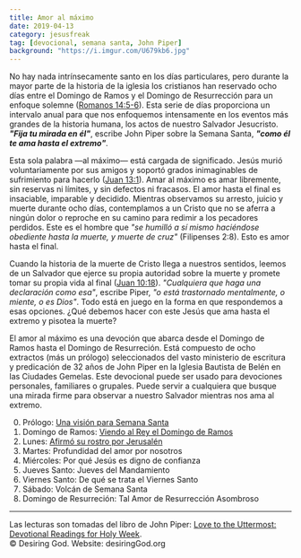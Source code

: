 ```yaml
---
title: Amor al máximo
date: 2019-04-13
category: jesusfreak
tag: [devocional, semana santa, John Piper]
background: "https://i.imgur.com/U679kb6.jpg"
---
```


No hay nada intrínsecamente santo en los días particulares, pero durante la mayor parte de la historia de la iglesia los cristianos han reservado ocho días entre el Domingo de Ramos y el Domingo de Resurrección para un enfoque solemne ([Romanos 14:5-6](https://www.biblegateway.com/passage/?search=Romanos+14%3A5-6&version=LBLA)). Esta serie de días proporciona un intervalo anual para que nos enfoquemos intensamente en los eventos más grandes de la historia humana, los actos de nuestro Salvador Jesucristo. **_"Fija tu mirada en él"_**, escribe John Piper sobre la Semana Santa, **_"como él te ama hasta el extremo"_**.

Esta sola palabra —al máximo— está cargada de significado. Jesús murió voluntariamente por sus amigos y soportó grados inimaginables de sufrimiento para hacerlo ([Juan 13:1](https://www.biblegateway.com/passage/?search=Juan+13%3A1&version=LBLA)). Amar al máximo es amar libremente, sin reservas ni límites, y sin defectos ni fracasos. El amor hasta el final es insaciable, imparable y decidido. Mientras observamos su arresto, juicio y muerte durante ocho días, contemplamos a un Cristo que no se aferra a ningún dolor o reproche en su camino para redimir a los pecadores perdidos. Este es el hombre que _"se humilló a sí mismo haciéndose obediente hasta la muerte, y muerte de cruz"_ (Filipenses 2:8). Esto es amor hasta el final.

Cuando la historia de la muerte de Cristo llega a nuestros sentidos, leemos de un Salvador que ejerce su propia autoridad sobre la muerte y promete tomar su propia vida al final ([Juan 10:18](https://www.biblegateway.com/passage/?search=Juan+10%3A18&version=LBLA)). _"Cualquiera que haga una declaración como esa"_, escribe Piper, _"o está trastornado mentalmente, o miente, o es Dios"_. Todo está en juego en la forma en que respondemos a esas opciones. ¿Qué debemos hacer con este Jesús que ama hasta el extremo y pisotea la muerte?

El amor al máximo es una devoción que abarca desde el Domingo de Ramos hasta el Domingo de Resurreción. Está compuesto de ocho extractos (más un prólogo) seleccionados del vasto ministerio de escritura y predicación de 32 años de John Piper en la Iglesia Bautista de Belén en las Ciudades Gemelas. Este devocional puede ser usado para devociones personales, familiares o grupales. Puede servir a cualquiera que busque una mirada firme para observar a nuestro Salvador mientras nos ama al extremo.

0. Prólogo: [Una visión para Semana Santa](/jesusfreak/una-vision-para-semana-santa)
1. Domingo de Ramos: [Viendo al Rey el Domingo de Ramos](/jesusfreak/viendo-al-rey-el-domingo-de-ramos)
2. Lunes: [Afirmó su rostro por Jerusalén](/jesusfreak/afirmo-su-rostro)
3. Martes: Profundidad del amor por nosotros
4. Miércoles: Por qué Jesús es digno de confianza
5. Jueves Santo: Jueves del Mandamiento
6. Viernes Santo: De qué se trata el Viernes Santo
7. Sábado: Volcán de Semana Santa
8. Domingo de Resurreción: Tal Amor de Resurrección Asombroso

---

Las lecturas son tomadas del libro de John Piper: [Love to the Uttermost: Devotional Readings for Holy Week](https://www.desiringgod.org/books/love-to-the-uttermost). <br>
© Desiring God. Website: desiringGod.org